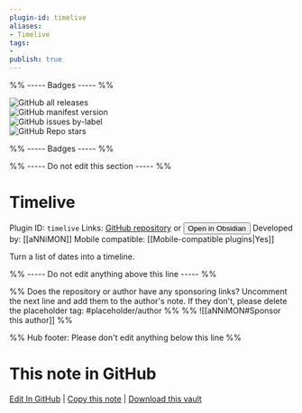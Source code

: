 ```yaml
---
plugin-id: timelive
aliases:
- Timelive
tags: 
- 
publish: true
---
```


%% ----- Badges ----- %%

![GitHub all releases](https://img.shields.io/github/downloads/aNNiMON/obsidian-timelive/total?color=573E7A&logo=github&style=for-the-badge)   
![GitHub manifest version](https://img.shields.io/github/manifest-json/v/aNNiMON/obsidian-timelive?color=573E7A&logo=github&style=for-the-badge)   
![GitHub issues by-label](https://img.shields.io/github/issues/aNNiMON/obsidian-timelive/help%20wanted?color=573E7A&logo=github&style=for-the-badge)   
![GitHub Repo stars](https://img.shields.io/github/stars/aNNiMON/obsidian-timelive?color=573E7A&logo=github&style=for-the-badge)

%% ----- Badges ----- %%

%% ----- Do not edit this section ----- %%

# Timelive

Plugin ID: `timelive`
Links: [GitHub repository](https://github.com/aNNiMON/obsidian-timelive) or [<button id=HH>Open in Obsidian</button>](obsidian://show-plugin?id=timelive)
Developed by: [[aNNiMON]]
Mobile compatible: [[Mobile-compatible plugins|Yes]]

Turn a list of dates into a timeline.

%% ----- Do not edit anything above this line ----- %% 

%% Does the repository or author have any sponsoring links? Uncomment the next line and add them to the author's note. If they don't, please delete the placeholder tag: #placeholder/author %%
%% ![[aNNiMON#Sponsor this author]] %%

%% Hub footer: Please don't edit anything below this line %%

# This note in GitHub

<span class="git-footer">[Edit In GitHub](https://github.dev/obsidian-community/obsidian-hub/blob/main/02%20-%20Community%20Expansions/02.05%20All%20Community%20Expansions/Plugins/timelive.md "git-hub-edit-note") | [Copy this note](https://raw.githubusercontent.com/obsidian-community/obsidian-hub/main/02%20-%20Community%20Expansions/02.05%20All%20Community%20Expansions/Plugins/timelive.md "git-hub-copy-note") | [Download this vault](https://github.com/obsidian-community/obsidian-hub/archive/refs/heads/main.zip "git-hub-download-vault") </span>
